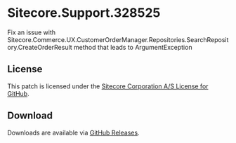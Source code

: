 # Sitecore.Support.328525
Fix an issue with Sitecore.Commerce.UX.CustomerOrderManager.Repositories.SearchRepository.CreateOrderResult method that leads to ArgumentException

## License  
This patch is licensed under the [Sitecore Corporation A/S License for GitHub](https://github.com/sitecoresupport/Sitecore.Support.328525/blob/master/LICENSE).  

## Download  
Downloads are available via [GitHub Releases](https://github.com/sitecoresupport/Sitecore.Support.328525/releases).  
